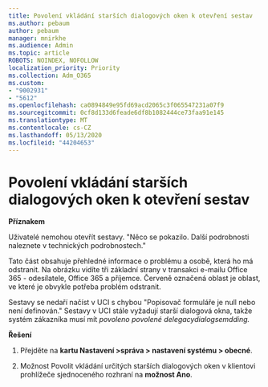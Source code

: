 ```yaml
---
title: Povolení vkládání starších dialogových oken k otevření sestav
ms.author: pebaum
author: pebaum
manager: mnirkhe
ms.audience: Admin
ms.topic: article
ROBOTS: NOINDEX, NOFOLLOW
localization_priority: Priority
ms.collection: Adm_O365
ms.custom:
- "9002931"
- "5612"
ms.openlocfilehash: ca0894849e95fd69acd2065c3f065547231a07f9
ms.sourcegitcommit: 0cf8d133d6feade6df8b1082444ce73faa91e145
ms.translationtype: MT
ms.contentlocale: cs-CZ
ms.lasthandoff: 05/13/2020
ms.locfileid: "44204653"
---
```

# <a name="enable-embedding-legacy-dialogs-to-open-reports"></a>Povolení vkládání starších dialogových oken k otevření sestav

**Příznakem**

Uživatelé nemohou otevřít sestavy. "Něco se pokazilo. Další podrobnosti naleznete v technických podrobnostech."

Tato část obsahuje přehledné informace o problému a osobě, která ho má odstranit. Na obrázku vidíte tři základní strany v transakci e-mailu Office 365 - odesílatele, Office 365 a příjemce. Červeně označená oblast je oblast, ve které je obvykle potřeba problém odstranit.

Sestavy se nedaří načíst v UCI s chybou "Popisovač formuláře je null nebo není definován." Sestavy v UCI stále vyžadují starší dialogová okna, takže systém zákazníka musí mít *povoleno povolené delegacydialogsemdding.*

**Řešení**

1. Přejděte na **kartu Nastavení >správa > nastavení systému > obecné**.

2. Možnost Povolit vkládání určitých starších dialogových oken v klientovi prohlížeče sjednoceného rozhraní na **možnost Ano**.
